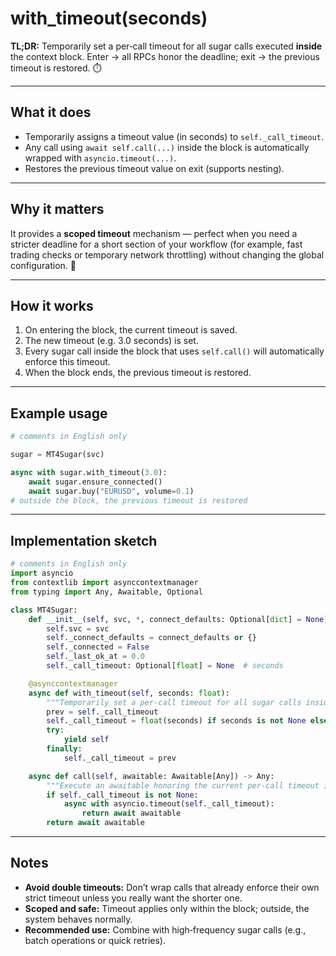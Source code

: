 # with_timeout(seconds)

**TL;DR:** Temporarily set a per‑call timeout for all sugar calls executed **inside** the context block. Enter → all RPCs honor the deadline; exit → the previous timeout is restored. ⏱️

---

## What it does

* Temporarily assigns a timeout value (in seconds) to `self._call_timeout`.
* Any call using `await self.call(...)` inside the block is automatically wrapped with `asyncio.timeout(...)`.
* Restores the previous timeout value on exit (supports nesting).

---

## Why it matters

It provides a **scoped timeout** mechanism — perfect when you need a stricter deadline for a short section of your workflow (for example, fast trading checks or temporary network throttling) without changing the global configuration. 🚀

---

## How it works

1. On entering the block, the current timeout is saved.
2. The new timeout (e.g. 3.0 seconds) is set.
3. Every sugar call inside the block that uses `self.call()` will automatically enforce this timeout.
4. When the block ends, the previous timeout is restored.

---

## Example usage

```python
# comments in English only

sugar = MT4Sugar(svc)

async with sugar.with_timeout(3.0):
    await sugar.ensure_connected()
    await sugar.buy("EURUSD", volume=0.1)
# outside the block, the previous timeout is restored
```

---

## Implementation sketch

```python
# comments in English only
import asyncio
from contextlib import asynccontextmanager
from typing import Any, Awaitable, Optional

class MT4Sugar:
    def __init__(self, svc, *, connect_defaults: Optional[dict] = None) -> None:
        self.svc = svc
        self._connect_defaults = connect_defaults or {}
        self._connected = False
        self._last_ok_at = 0.0
        self._call_timeout: Optional[float] = None  # seconds

    @asynccontextmanager
    async def with_timeout(self, seconds: float):
        """Temporarily set a per‑call timeout for all sugar calls inside this block."""
        prev = self._call_timeout
        self._call_timeout = float(seconds) if seconds is not None else None
        try:
            yield self
        finally:
            self._call_timeout = prev

    async def call(self, awaitable: Awaitable[Any]) -> Any:
        """Execute an awaitable honoring the current per‑call timeout if set."""
        if self._call_timeout is not None:
            async with asyncio.timeout(self._call_timeout):
                return await awaitable
        return await awaitable
```

---

## Notes

* **Avoid double timeouts:** Don’t wrap calls that already enforce their own strict timeout unless you really want the shorter one.
* **Scoped and safe:** Timeout applies only within the block; outside, the system behaves normally.
* **Recommended use:** Combine with high‑frequency sugar calls (e.g., batch operations or quick retries).
